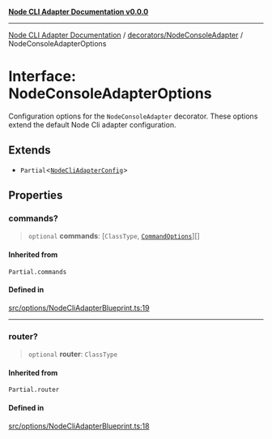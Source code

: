 [**Node CLI Adapter Documentation v0.0.0**](../../../README.md)

***

[Node CLI Adapter Documentation](../../../modules.md) / [decorators/NodeConsoleAdapter](../README.md) / NodeConsoleAdapterOptions

# Interface: NodeConsoleAdapterOptions

Configuration options for the `NodeConsoleAdapter` decorator.
These options extend the default Node Cli adapter configuration.

## Extends

- `Partial`\<[`NodeCliAdapterConfig`](../../../options/NodeCliAdapterBlueprint/interfaces/NodeCliAdapterConfig.md)\>

## Properties

### commands?

> `optional` **commands**: [`ClassType`, [`CommandOptions`](../../Command/interfaces/CommandOptions.md)][]

#### Inherited from

`Partial.commands`

#### Defined in

[src/options/NodeCliAdapterBlueprint.ts:19](https://github.com/stonemjs/node-cli-adapter/blob/30743f7aaaae46db17826e810be4549d56406b6f/src/options/NodeCliAdapterBlueprint.ts#L19)

***

### router?

> `optional` **router**: `ClassType`

#### Inherited from

`Partial.router`

#### Defined in

[src/options/NodeCliAdapterBlueprint.ts:18](https://github.com/stonemjs/node-cli-adapter/blob/30743f7aaaae46db17826e810be4549d56406b6f/src/options/NodeCliAdapterBlueprint.ts#L18)

